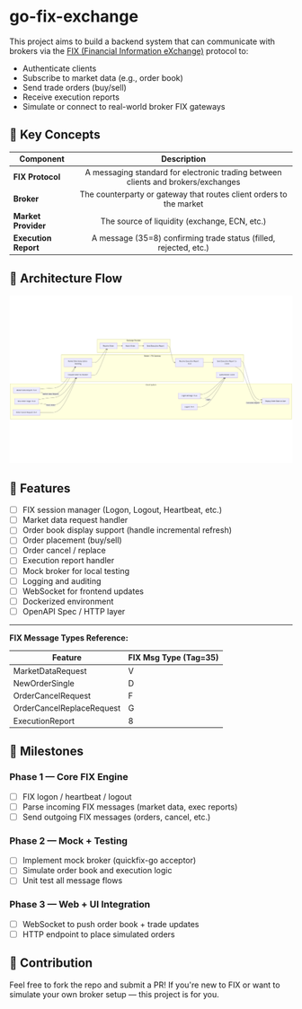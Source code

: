 # go-fix-exchange
This project aims to build a backend system that can communicate with brokers via the [FIX (Financial Information eXchange)](https://www.fixtrading.org/what-is-fix/) protocol to:
* Authenticate clients
* Subscribe to market data (e.g., order book)
* Send trade orders (buy/sell)
* Receive execution reports
* Simulate or connect to real-world broker FIX gateways


## 🧠 Key Concepts
| Component          | Description   |
| -------------------|:-------------:|
|**FIX Protocol**    |A messaging standard for electronic trading between clients and brokers/exchanges|
|**Broker**          |The counterparty or gateway that routes client orders to the market|
|**Market Provider** |The source of liquidity (exchange, ECN, etc.)|
|**Execution Report**|A message (35=8) confirming trade status (filled, rejected, etc.)|
## 🧭 Architecture Flow
<p align="center">
  <img src="flow.png" alt="FIX Protocol Flowchart" />
</p>

## 🚀 Features
- [ ] FIX session manager (Logon, Logout, Heartbeat, etc.)
- [ ] Market data request handler
- [ ] Order book display support (handle incremental refresh)
- [ ] Order placement (buy/sell)
- [ ] Order cancel / replace
- [ ] Execution report handler
- [ ] Mock broker for local testing
- [ ] Logging and auditing
- [ ] WebSocket for frontend updates
- [ ] Dockerized environment
- [ ] OpenAPI Spec / HTTP layer

---

**FIX Message Types Reference:**

| Feature                  | FIX Msg Type (Tag=35)    |
|--------------------------|--------------------------|
| MarketDataRequest        | V                        |
| NewOrderSingle           | D                        |
| OrderCancelRequest       | F                        |
| OrderCancelReplaceRequest| G                        |
| ExecutionReport          | 8                        |

## 📌 Milestones
### Phase 1 — Core FIX Engine
- [ ] FIX logon / heartbeat / logout
- [ ] Parse incoming FIX messages (market data, exec reports)
- [ ] Send outgoing FIX messages (orders, cancel, etc.)
### Phase 2 — Mock + Testing
- [ ] Implement mock broker (quickfix-go acceptor)
- [ ] Simulate order book and execution logic
- [ ] Unit test all message flows
### Phase 3 — Web + UI Integration
- [ ] WebSocket to push order book + trade updates
- [ ] HTTP endpoint to place simulated orders

## 🤝 Contribution
Feel free to fork the repo and submit a PR! If you're new to FIX or want to simulate your own broker setup — this project is for you.
